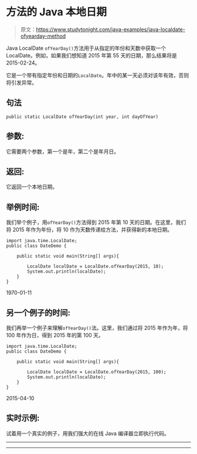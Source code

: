 # 方法的 Java 本地日期

> 原文：<https://www.studytonight.com/java-examples/java-localdate-ofyearday-method>

Java LocalDate `ofYearDay()`方法用于从指定的年份和天数中获取一个 LocalDate。例如，如果我们想知道 2015 年第 55 天的日期，那么结果将是 2015-02-24。

它是一个带有指定年份和日期的`LocalDate`。年中的某一天必须对该年有效，否则将引发异常。

## 句法

```
public static LocalDate ofYearDay(int year, int dayOfYear) 
```

## 参数:

它需要两个参数，第一个是年，第二个是年月日。

## 返回:

它返回一个本地日期。

## 举例时间:

我们举个例子，用`ofYearDay()`方法得到 2015 年第 10 天的日期。在这里，我们将 2015 年作为年份，将 10 作为天数传递给方法，并获得新的本地日期。

```
import java.time.LocalDate;
public class DateDemo {

	public static void main(String[] args){  

		LocalDate localDate = LocalDate.ofYearDay(2015, 10);
		System.out.println(localDate);		
	}
}
```

1970-01-11

## 另一个例子的时间:

我们再举一个例子来理解`ofYearDay()`法。这里，我们通过将 2015 年作为年，将 100 年作为日，得到 2015 年的第 100 天。

```
import java.time.LocalDate;
public class DateDemo {

	public static void main(String[] args){  

		LocalDate localDate = LocalDate.ofYearDay(2015, 100);
		System.out.println(localDate);		
	}
}
```

2015-04-10

## 实时示例:

试着用一个真实的例子，用我们强大的在线 Java 编译器立即执行代码。

* * *

* * *